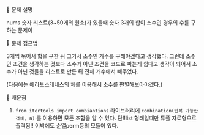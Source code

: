 📌 문제 설명

nums 숫자 리스트(3~50개의 원소)가 있을때 숫자 3개의 합이 소수인 경우의 수를 구하는 문제이

📌 문제 접근법

3개씩 묶어서 합을 구한 뒤 그기서 소수인 개수를 구해야겠다고 생각했다. 그런데 소수인 조건을 생각하는 것보다 소수가 아닌 조건을 코드로 짜는게 쉽다고 생각이 되어서 소수가 아닌 것들을 리스트로 만든 뒤 전체 개수에서 빼주었다.

(다음에는 에라토스테네스의 체를 이용해서 소수를 판별해보아야겠다.)

📌 배운점

1. `from itertools import combiantions` 라이브러리에 `combination(반복 가능한 객체, n)` 를 이용하면 모든 조합을 알 수 있다. 단!!list 형태일때만 튜플 자료형으로 출력됨!! 이밖에도 순열perm등의 모듈이 있다.
